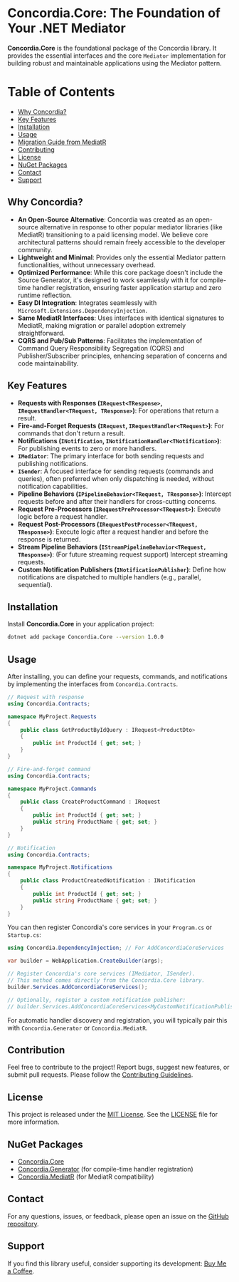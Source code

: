 # Concordia.Core: The Foundation of Your .NET Mediator

**Concordia.Core** is the foundational package of the Concordia library. It provides the essential interfaces and the core `Mediator` implementation for building robust and maintainable applications using the Mediator pattern.

# Table of Contents
- [Why Concordia?](#why-concordia)
- [Key Features](#key-features)
- [Installation](#installation)
- [Usage](#usage)
- [Migration Guide from MediatR](#migration-guide-from-mediatr)
- [Contributing](#contributing)
- [License](#license)
- [NuGet Packages](#nuget-packages)
- [Contact](#contact)
- [Support](#support)

## Why Concordia?

* **An Open-Source Alternative**: Concordia was created as an open-source alternative in response to other popular mediator libraries (like MediatR) transitioning to a paid licensing model. We believe core architectural patterns should remain freely accessible to the developer community.
* **Lightweight and Minimal**: Provides only the essential Mediator pattern functionalities, without unnecessary overhead.
* **Optimized Performance**: While this core package doesn't include the Source Generator, it's designed to work seamlessly with it for compile-time handler registration, ensuring faster application startup and zero runtime reflection.
* **Easy DI Integration**: Integrates seamlessly with `Microsoft.Extensions.DependencyInjection`.
* **Same MediatR Interfaces**: Uses interfaces with identical signatures to MediatR, making migration or parallel adoption extremely straightforward.
* **CQRS and Pub/Sub Patterns**: Facilitates the implementation of Command Query Responsibility Segregation (CQRS) and Publisher/Subscriber principles, enhancing separation of concerns and code maintainability.

## Key Features

* **Requests with Responses (`IRequest<TResponse>`, `IRequestHandler<TRequest, TResponse>`)**: For operations that return a result.
* **Fire-and-Forget Requests (`IRequest`, `IRequestHandler<TRequest>`)**: For commands that don't return a result.
* **Notifications (`INotification`, `INotificationHandler<TNotification>`)**: For publishing events to zero or more handlers.
* **`IMediator`**: The primary interface for both sending requests and publishing notifications.
* **`ISender`**: A focused interface for sending requests (commands and queries), often preferred when only dispatching is needed, without notification capabilities.
* **Pipeline Behaviors (`IPipelineBehavior<TRequest, TResponse>`)**: Intercept requests before and after their handlers for cross-cutting concerns.
* **Request Pre-Processors (`IRequestPreProcessor<TRequest>`)**: Execute logic before a request handler.
* **Request Post-Processors (`IRequestPostProcessor<TRequest, TResponse>`)**: Execute logic after a request handler and before the response is returned.
* **Stream Pipeline Behaviors (`IStreamPipelineBehavior<TRequest, TResponse>`)**: (For future streaming request support) Intercept streaming requests.
* **Custom Notification Publishers (`INotificationPublisher`)**: Define how notifications are dispatched to multiple handlers (e.g., parallel, sequential).

## Installation

Install **Concordia.Core** in your application project:

```bash
dotnet add package Concordia.Core --version 1.0.0
```

## Usage

After installing, you can define your requests, commands, and notifications by implementing the interfaces from `Concordia.Contracts`.

```csharp
// Request with response
using Concordia.Contracts;

namespace MyProject.Requests
{
    public class GetProductByIdQuery : IRequest<ProductDto>
    {
        public int ProductId { get; set; }
    }
}

// Fire-and-forget command
using Concordia.Contracts;

namespace MyProject.Commands
{
    public class CreateProductCommand : IRequest
    {
        public int ProductId { get; set; }
        public string ProductName { get; set; }
    }
}

// Notification
using Concordia.Contracts;

namespace MyProject.Notifications
{
    public class ProductCreatedNotification : INotification
    {
        public int ProductId { get; set; }
        public string ProductName { get; set; }
    }
}
```

You can then register Concordia's core services in your `Program.cs` or `Startup.cs`:

```csharp
using Concordia.DependencyInjection; // For AddConcordiaCoreServices

var builder = WebApplication.CreateBuilder(args);

// Register Concordia's core services (IMediator, ISender).
// This method comes directly from the Concordia.Core library.
builder.Services.AddConcordiaCoreServices();

// Optionally, register a custom notification publisher:
// builder.Services.AddConcordiaCoreServices<MyCustomNotificationPublisher>();
```

For automatic handler discovery and registration, you will typically pair this with `Concordia.Generator` or `Concordia.MediatR`.

## Contribution

Feel free to contribute to the project! Report bugs, suggest new features, or submit pull requests.
Please follow the [Contributing Guidelines](https://github.com/lucafabbri/Concordia/blob/main/CONTRIBUTING.md).

## License

This project is released under the [MIT License](https://opensource.org/licenses/MIT). See the [LICENSE](https://github.com/lucafabbri/Concordia/blob/main/LICENSE) file for more information.

## NuGet Packages
- [Concordia.Core](https://www.nuget.org/packages/Concordia.Core)   
- [Concordia.Generator](https://www.nuget.org/packages/Concordia.Generator) (for compile-time handler registration)
- [Concordia.MediatR](https://www.nuget.org/packages/Concordia.MediatR) (for MediatR compatibility)

## Contact
For any questions, issues, or feedback, please open an issue on the [GitHub repository](https://github.com/YourUsername/Concordia/issues).

## Support
If you find this library useful, consider supporting its development: [Buy Me a Coffee](https://www.buymeacoffee.com/lucafabbriu).
